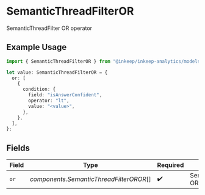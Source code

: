 # SemanticThreadFilterOR

SemanticThreadFilter OR operator

## Example Usage

```typescript
import { SemanticThreadFilterOR } from "@inkeep/inkeep-analytics/models/components";

let value: SemanticThreadFilterOR = {
  or: [
    {
      condition: {
        field: "isAnswerConfident",
        operator: "lt",
        value: "<value>",
      },
    },
  ],
};
```

## Fields

| Field                                   | Type                                    | Required                                | Description                             |
| --------------------------------------- | --------------------------------------- | --------------------------------------- | --------------------------------------- |
| `or`                                    | *components.SemanticThreadFilterOROR*[] | :heavy_check_mark:                      | SemanticThreadFilter OR condition       |